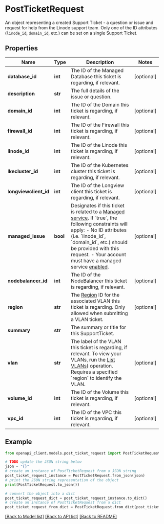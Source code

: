 # PostTicketRequest

An object representing a created Support Ticket - a question or issue and request for help from the Linode support team. Only one of the ID attributes (`linode_id`, `domain_id`, etc.) can be set on a single Support Ticket.

## Properties

Name | Type | Description | Notes
------------ | ------------- | ------------- | -------------
**database_id** | **int** | The ID of the Managed Database this ticket is regarding, if relevant. | [optional] 
**description** | **str** | The full details of the issue or question. | 
**domain_id** | **int** | The ID of the Domain this ticket is regarding, if relevant. | [optional] 
**firewall_id** | **int** | The ID of the Firewall this ticket is regarding, if relevant. | [optional] 
**linode_id** | **int** | The ID of the Linode this ticket is regarding, if relevant. | [optional] 
**lkecluster_id** | **int** | The ID of the Kubernetes cluster this ticket is regarding, if relevant. | [optional] 
**longviewclient_id** | **int** | The ID of the Longview client this ticket is regarding, if relevant. | [optional] 
**managed_issue** | **bool** | Designates if this ticket is related to a [Managed service](https://www.linode.com/products/managed/). If &#x60;true&#x60;, the following constraints will apply:  - No ID attributes (i.e. &#x60;linode_id&#x60;, &#x60;domain_id&#x60;, etc.) should be provided with this request. - Your account must have a managed service [enabled](https://techdocs.akamai.com/linode-api/reference/post-enable-managed-service). | [optional] 
**nodebalancer_id** | **int** | The ID of the NodeBalancer this ticket is regarding, if relevant. | [optional] 
**region** | **str** | The [Region](https://techdocs.akamai.com/linode-api/reference/get-regions) ID for the associated VLAN this ticket is regarding.  Only allowed when submitting a VLAN ticket. | [optional] 
**summary** | **str** | The summary or title for this SupportTicket. | 
**vlan** | **str** | The label of the VLAN this ticket is regarding, if relevant. To view your VLANs, run the [List VLANs](https://techdocs.akamai.com/linode-api/reference/get-vlans)) operation.  Requires a specified &#x60;region&#x60; to identify the VLAN. | [optional] 
**volume_id** | **int** | The ID of the Volume this ticket is regarding, if relevant. | [optional] 
**vpc_id** | **int** | The ID of the VPC this ticket is regarding, if relevant. | [optional] 

## Example

```python
from openapi_client.models.post_ticket_request import PostTicketRequest

# TODO update the JSON string below
json = "{}"
# create an instance of PostTicketRequest from a JSON string
post_ticket_request_instance = PostTicketRequest.from_json(json)
# print the JSON string representation of the object
print(PostTicketRequest.to_json())

# convert the object into a dict
post_ticket_request_dict = post_ticket_request_instance.to_dict()
# create an instance of PostTicketRequest from a dict
post_ticket_request_from_dict = PostTicketRequest.from_dict(post_ticket_request_dict)
```
[[Back to Model list]](../README.md#documentation-for-models) [[Back to API list]](../README.md#documentation-for-api-endpoints) [[Back to README]](../README.md)


